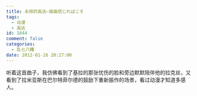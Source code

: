 ```yaml
---
title: 永恒的高达–插曲信じればこそ
tags:
  - 动漫
  - 高达
id: 1844
comment: false
categories:
  - 乱七八糟
date: 2012-01-16 20:27:00
---
```


听着这首曲子，我仿佛看到了基拉的那张忧伤的脸和旁边默默陪伴他的拉克丝，又看到了拉米亚斯在巴尔特菲尔德的鼓励下重新振作的场景，看过动漫才知道多感人。